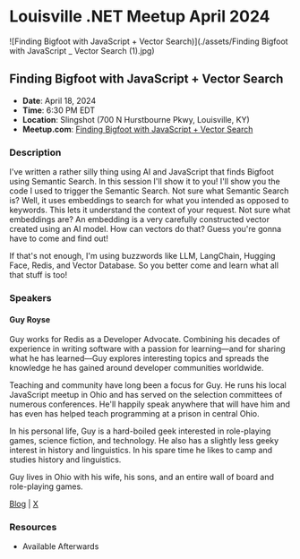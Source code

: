 # Louisville .NET Meetup April 2024

![Finding Bigfoot with JavaScript + Vector Search)](./assets/Finding Bigfoot with JavaScript _ Vector Search (1).jpg)

## Finding Bigfoot with JavaScript + Vector Search

- **Date**: April 18, 2024
- **Time**: 6:30 PM EDT
- **Location**: Slingshot (700 N Hurstbourne Pkwy, Louisville, KY)
- **Meetup.com**: [Finding Bigfoot with JavaScript + Vector Search](https://www.meetup.com/louisville-dotnet/events/300251655/)

### Description

I've written a rather silly thing using AI and JavaScript that finds Bigfoot using Semantic Search. In this session I'll show it to you!
I'll show you the code I used to trigger the Semantic Search. Not sure what Semantic Search is? Well, it uses embeddings to search for what you intended as opposed to keywords. This lets it understand the context of your request. Not sure what embeddings are? An embedding is a very carefully constructed vector created using an AI model. How can vectors do that? Guess you're gonna have to come and find out!

If that's not enough, I'm using buzzwords like LLM, LangChain, Hugging Face, Redis, and Vector Database. So you better come and learn what all that stuff is too!

### Speakers

#### Guy Royse

Guy works for Redis as a Developer Advocate. Combining his decades of experience in writing software with a passion for learning—and for sharing what he has learned—Guy explores interesting topics and spreads the knowledge he has gained around developer communities worldwide.

Teaching and community have long been a focus for Guy. He runs his local JavaScript meetup in Ohio and has served on the selection committees of numerous conferences. He'll happily speak anywhere that will have him and has even has helped teach programming at a prison in central Ohio.

In his personal life, Guy is a hard-boiled geek interested in role-playing games, science fiction, and technology. He also has a slightly less geeky interest in history and linguistics. In his spare time he likes to camp and studies history and linguistics.

Guy lives in Ohio with his wife, his sons, and an entire wall of board and role-playing games.

[Blog](http://guyroyse.com/) | [X](http://twitter.com/guyroyse)

### Resources

- Available Afterwards
